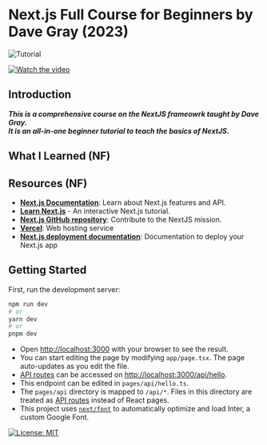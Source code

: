 # Next.js Full Course for Beginners by Dave Gray (2023)

![Tutorial](https://img.shields.io/badge/Tutorial-lightorange)

[![Watch the video](https://img.youtube.com/vi/843nec-IvW0/0.jpg)](https://www.youtube.com/watch?v=843nec-IvW0)

## Introduction
***This is a comprehensive course on the NextJS frameowrk taught by Dave Gray.  <br>
It is an all-in-one beginner tutorial to teach the basics of NextJS. <br>***

## What I Learned (NF)

## Resources (NF)
* **[Next.js Documentation](https://nextjs.org/docs)**: Learn about Next.js features and API.
* **[Learn Next.js](https://nextjs.org/learn)** - An interactive Next.js tutorial.
* **[Next.js GitHub repository](https://github.com/vercel/next.js/)**: Contribute to the NextJS mission.
* **[Vercel](https://vercel.com/new?utm_medium=default-template&filter=next.js&utm_source=create-next-app&utm_campaign=create-next-app-readme)**: Web hosting service
* **[Next.js deployment documentation](https://nextjs.org/docs/deployment)**: Documentation to deploy your Next.js app

## Getting Started
First, run the development server:

```bash
npm run dev
# or
yarn dev
# or
pnpm dev
```

* Open [http://localhost:3000](http://localhost:3000) with your browser to see the result. <br>
* You can start editing the page by modifying `app/page.tsx`. The page auto-updates as you edit the file. <br>
* [API routes](https://nextjs.org/docs/api-routes/introduction) can be accessed on [http://localhost:3000/api/hello](http://localhost:3000/api/hello). <br>
* This endpoint can be edited in `pages/api/hello.ts`. <br>
* The `pages/api` directory is mapped to `/api/*`. Files in this directory are treated as [API routes](https://nextjs.org/docs/api-routes/introduction) instead of React pages. <br>
* This project uses [`next/font`](https://nextjs.org/docs/basic-features/font-optimization) to automatically optimize and load Inter, a custom Google Font. <br>

[![License: MIT](https://img.shields.io/badge/License-MIT%202024-orange.svg)](https://opensource.org/license/mit)
